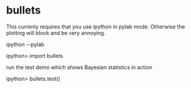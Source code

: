 bullets
=======

This currenly requires that you use ipython in pylab mode. Otherwise the plotting will block and be very annoying. 

ipython --pylab

ipython> import bullets

run the test demo which shows Bayesian statistics in action

ipython> bullets.test()



